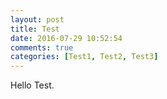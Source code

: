 ```yaml
---
layout: post
title: Test
date: 2016-07-29 10:52:54
comments: true
categories: [Test1, Test2, Test3]
---
```


Hello Test.